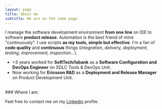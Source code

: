 ```yaml
---
layout: page
title: About me
subtitle: We are on the same page
---
```


I manage the software development environment **from one line** on IDE to software **product release**. 
Automation is the best friend of mine "continuously". I use scripts **as my tools, simple but effective**. I'm a fan of **code quality** and **continuous** things (*integration, delivery, deployment, testing, improvement, inspection...*).

- +3 years worked for **SoftTech/Isbank** as a **Software Configuration and DevOps Engineer** on SDLC Tools & DevOps Unit.
- Now working for **Ericsson R&D** as a **Deployment and Release Manager** on Product Development Unit.
<br>
### Where I am:

Feel free to contact me on my [Linkedin](https://www.linkedin.com/in/emredundar) profile.
